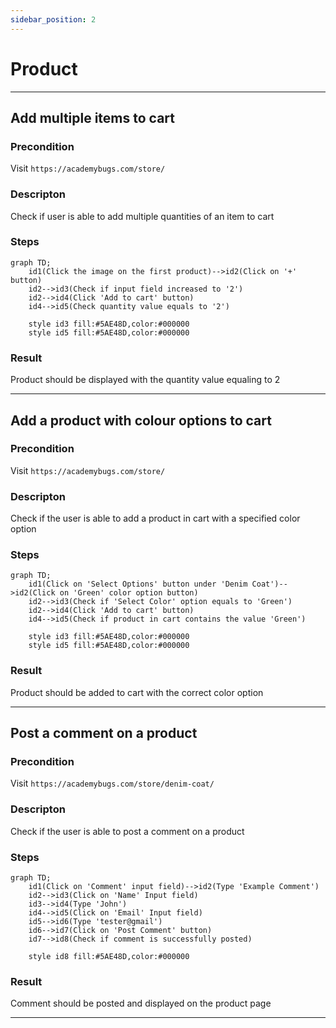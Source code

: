 ```yaml
---
sidebar_position: 2
---
```


# Product

---

## Add multiple items to cart

### Precondition

Visit `https://academybugs.com/store/`


### Descripton

Check if user is able to add multiple quantities of an item to cart

### Steps

```mermaid
graph TD;
    id1(Click the image on the first product)-->id2(Click on '+' button)
    id2-->id3(Check if input field increased to '2')
    id2-->id4(Click 'Add to cart' button)
    id4-->id5(Check quantity value equals to '2')

    style id3 fill:#5AE48D,color:#000000
    style id5 fill:#5AE48D,color:#000000
```

### Result

Product should be displayed with the quantity value equaling to 2

---

## Add a product with colour options to cart

### Precondition

Visit `https://academybugs.com/store/`


### Descripton

Check if the user is able to add a product in cart with a specified color option

### Steps

```mermaid
graph TD;
    id1(Click on 'Select Options' button under 'Denim Coat')-->id2(Click on 'Green' color option button)
    id2-->id3(Check if 'Select Color' option equals to 'Green')
    id2-->id4(Click 'Add to cart' button)
    id4-->id5(Check if product in cart contains the value 'Green')

    style id3 fill:#5AE48D,color:#000000
    style id5 fill:#5AE48D,color:#000000
```

### Result

Product should be added to cart with the correct color option

---

## Post a comment on a product

### Precondition

Visit `https://academybugs.com/store/denim-coat/`


### Descripton

Check if the user is able to post a comment on a product

### Steps

```mermaid
graph TD;
    id1(Click on 'Comment' input field)-->id2(Type 'Example Comment')
    id2-->id3(Click on 'Name' Input field)
    id3-->id4(Type 'John')
    id4-->id5(Click on 'Email' Input field)
    id5-->id6(Type 'tester@gmail')
    id6-->id7(Click on 'Post Comment' button)
    id7-->id8(Check if comment is successfully posted)

    style id8 fill:#5AE48D,color:#000000
```

### Result

Comment should be posted and displayed on the product page

---